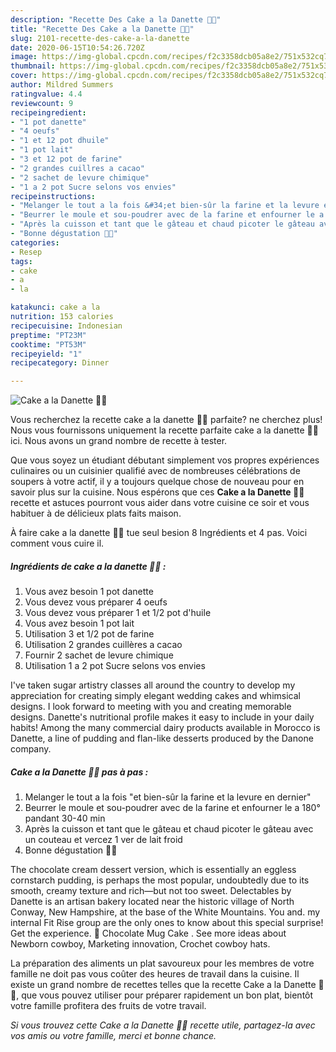 ```yaml
---
description: "Recette Des Cake a la Danette 🥮🥮"
title: "Recette Des Cake a la Danette 🥮🥮"
slug: 2101-recette-des-cake-a-la-danette
date: 2020-06-15T10:54:26.720Z
image: https://img-global.cpcdn.com/recipes/f2c3358dcb05a8e2/751x532cq70/cake-a-la-danette-🥮🥮-photo-principale-de-la-recette.jpg
thumbnail: https://img-global.cpcdn.com/recipes/f2c3358dcb05a8e2/751x532cq70/cake-a-la-danette-🥮🥮-photo-principale-de-la-recette.jpg
cover: https://img-global.cpcdn.com/recipes/f2c3358dcb05a8e2/751x532cq70/cake-a-la-danette-🥮🥮-photo-principale-de-la-recette.jpg
author: Mildred Summers
ratingvalue: 4.4
reviewcount: 9
recipeingredient:
- "1 pot danette"
- "4 oeufs"
- "1 et 12 pot dhuile"
- "1 pot lait"
- "3 et 12 pot de farine"
- "2 grandes cuillres a cacao"
- "2 sachet de levure chimique"
- "1 a 2 pot Sucre selons vos envies"
recipeinstructions:
- "Melanger le tout a la fois &#34;et bien-sûr la farine et la levure en dernier&#34;"
- "Beurrer le moule et sou-poudrer avec de la farine et enfourner le a 180° pandant 30-40 min"
- "Après la cuisson et tant que le gâteau et chaud picoter le gâteau avec un couteau et vercez 1 ver de lait froid"
- "Bonne dégustation 🥧🥧"
categories:
- Resep
tags:
- cake
- a
- la

katakunci: cake a la 
nutrition: 153 calories
recipecuisine: Indonesian
preptime: "PT23M"
cooktime: "PT53M"
recipeyield: "1"
recipecategory: Dinner

---
```



![Cake a la Danette 🥮🥮](https://img-global.cpcdn.com/recipes/f2c3358dcb05a8e2/751x532cq70/cake-a-la-danette-🥮🥮-photo-principale-de-la-recette.jpg)

Vous recherchez la recette cake a la danette 🥮🥮 parfaite? ne cherchez plus! Nous vous fournissons uniquement la recette parfaite cake a la danette 🥮🥮 ici. Nous avons un grand nombre de recette à tester.

Que vous soyez un étudiant débutant simplement vos propres expériences culinaires ou un cuisinier qualifié avec de nombreuses célébrations de soupers à votre actif, il y a toujours quelque chose de nouveau pour en savoir plus sur la cuisine. Nous espérons que ces <strong> Cake a la Danette 🥮🥮 </strong> recette et astuces pourront vous aider dans votre cuisine ce soir et vous habituer à de délicieux plats faits maison.

<!--inarticleads1-->

À faire cake a la danette 🥮🥮 tue seul besion 8 Ingrédients et 4 pas. Voici comment vous cuire il.

##### Ingrédients de cake a la danette 🥮🥮 :

1. Vous avez besoin 1 pot danette
1. Vous devez vous préparer 4 oeufs
1. Vous devez vous préparer 1 et 1/2 pot d&#39;huile
1. Vous avez besoin 1 pot lait
1. Utilisation 3 et 1/2 pot de farine
1. Utilisation 2 grandes cuillères a cacao
1. Fournir 2 sachet de levure chimique
1. Utilisation 1 a 2 pot Sucre selons vos envies


I&#39;ve taken sugar artistry classes all around the country to develop my appreciation for creating simply elegant wedding cakes and whimsical designs. I look forward to meeting with you and creating memorable designs. Danette&#39;s nutritional profile makes it easy to include in your daily habits! Among the many commercial dairy products available in Morocco is Danette, a line of pudding and flan-like desserts produced by the Danone company. 

<!--inarticleads2-->

##### Cake a la Danette 🥮🥮 pas à pas :

1. Melanger le tout a la fois &#34;et bien-sûr la farine et la levure en dernier&#34;
1. Beurrer le moule et sou-poudrer avec de la farine et enfourner le a 180° pandant 30-40 min
1. Après la cuisson et tant que le gâteau et chaud picoter le gâteau avec un couteau et vercez 1 ver de lait froid
1. Bonne dégustation 🥧🥧


The chocolate cream dessert version, which is essentially an eggless cornstarch pudding, is perhaps the most popular, undoubtedly due to its smooth, creamy texture and rich—but not too sweet. Delectables by Danette is an artisan bakery located near the historic village of North Conway, New Hampshire, at the base of the White Mountains. You and. my internal Fit Rise group are the only ones to know about this special surprise! Get the experience. 💛 Chocolate Mug Cake . See more ideas about Newborn cowboy, Marketing innovation, Crochet cowboy hats. 

<!--inarticleads1-->

<p>
La préparation des aliments un plat savoureux pour les membres de votre famille ne doit pas vous coûter des heures de travail dans la cuisine. Il existe un grand nombre de recettes telles que la recette Cake a la Danette 🥮🥮, que vous pouvez utiliser pour préparer rapidement un bon plat, bientôt votre famille profitera des fruits de votre travail.
</p>

<p>
<i>Si vous trouvez cette Cake a la Danette 🥮🥮 recette utile, partagez-la avec vos amis ou votre famille, merci et bonne chance.</i>
</p>
